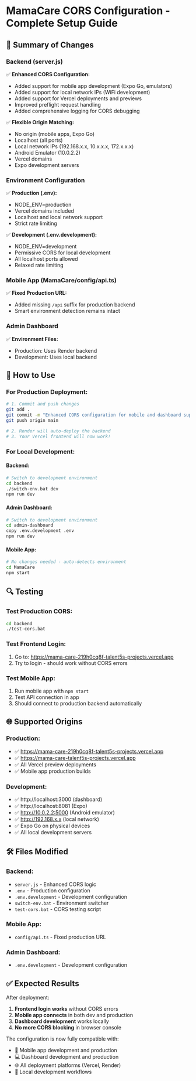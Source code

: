 # MamaCare CORS Configuration - Complete Setup Guide

## 🎯 Summary of Changes

### Backend (server.js)
✅ **Enhanced CORS Configuration:**
- Added support for mobile app development (Expo Go, emulators)
- Added support for local network IPs (WiFi development) 
- Added support for Vercel deployments and previews
- Improved preflight request handling
- Added comprehensive logging for CORS debugging

✅ **Flexible Origin Matching:**
- No origin (mobile apps, Expo Go)
- Localhost (all ports)
- Local network IPs (192.168.x.x, 10.x.x.x, 172.x.x.x)
- Android Emulator (10.0.2.2)
- Vercel domains
- Expo development servers

### Environment Configuration
✅ **Production (.env):**
- NODE_ENV=production
- Vercel domains included
- Localhost and local network support
- Strict rate limiting

✅ **Development (.env.development):**
- NODE_ENV=development  
- Permissive CORS for local development
- All localhost ports allowed
- Relaxed rate limiting

### Mobile App (MamaCare/config/api.ts)
✅ **Fixed Production URL:**
- Added missing `/api` suffix for production backend
- Smart environment detection remains intact

### Admin Dashboard
✅ **Environment Files:**
- Production: Uses Render backend
- Development: Uses local backend

## 🚀 How to Use

### For Production Deployment:
```bash
# 1. Commit and push changes
git add .
git commit -m "Enhanced CORS configuration for mobile and dashboard support"
git push origin main

# 2. Render will auto-deploy the backend
# 3. Your Vercel frontend will now work!
```

### For Local Development:

#### Backend:
```bash
# Switch to development environment
cd backend
./switch-env.bat dev
npm run dev
```

#### Admin Dashboard:
```bash
# Switch to development environment  
cd admin-dashboard
copy .env.development .env
npm run dev
```

#### Mobile App:
```bash
# No changes needed - auto-detects environment
cd MamaCare
npm start
```

## 🔍 Testing

### Test Production CORS:
```bash
cd backend
./test-cors.bat
```

### Test Frontend Login:
1. Go to: https://mama-care-219h0cq8f-talent5s-projects.vercel.app
2. Try to login - should work without CORS errors

### Test Mobile App:
1. Run mobile app with `npm start`
2. Test API connection in app
3. Should connect to production backend automatically

## 🌐 Supported Origins

### Production:
- ✅ https://mama-care-219h0cq8f-talent5s-projects.vercel.app
- ✅ https://mama-care-talent5s-projects.vercel.app  
- ✅ All Vercel preview deployments
- ✅ Mobile app production builds

### Development:
- ✅ http://localhost:3000 (dashboard)
- ✅ http://localhost:8081 (Expo)
- ✅ http://10.0.2.2:5000 (Android emulator)
- ✅ http://192.168.x.x (local network)
- ✅ Expo Go on physical devices
- ✅ All local development servers

## 🛠️ Files Modified

### Backend:
- `server.js` - Enhanced CORS logic
- `.env` - Production configuration  
- `.env.development` - Development configuration
- `switch-env.bat` - Environment switcher
- `test-cors.bat` - CORS testing script

### Mobile App:
- `config/api.ts` - Fixed production URL

### Admin Dashboard:
- `.env.development` - Development configuration

## ✅ Expected Results

After deployment:
1. **Frontend login works** without CORS errors
2. **Mobile app connects** in both dev and production
3. **Dashboard development** works locally
4. **No more CORS blocking** in browser console

The configuration is now fully compatible with:
- 📱 Mobile app development and production
- 💻 Dashboard development and production  
- 🌐 All deployment platforms (Vercel, Render)
- 🔧 Local development workflows
